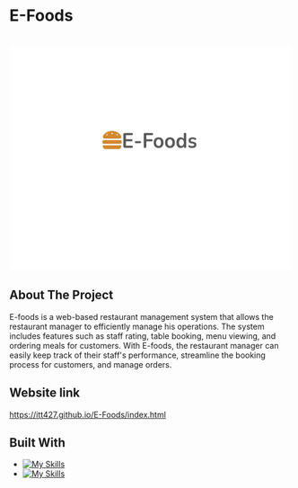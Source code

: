# E-Foods
<!-- PROJECT LOGO -->
<br />
<div align="center">
  
  <a href="https://github.com/4lena/E-Foods">
    <img src="/images/logooo.png" alt="Logo" width="500" height="400">
  </a>

</div>

<!-- introduction -->
## About The Project

E-foods is a web-based restaurant management system that allows the restaurant manager to efficiently manage his operations. The system includes features such as staff rating, table booking, menu viewing, and ordering meals for customers. With E-foods, the restaurant manager can easily keep track of their staff's performance, streamline the booking process for customers, and manage orders.

## Website link
https://itt427.github.io/E-Foods/index.html

<!-- technology -->
## Built With

* [![My Skills](https://skills.thijs.gg/icons?i=bootstrap,html,css)](https://skills.thijs.gg)
* [![My Skills](https://skills.thijs.gg/icons?i=js,jquery)](https://skills.thijs.gg)
